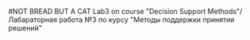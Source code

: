 #NOT BREAD BUT A CAT
Lab3 on course "Decision Support Methods"/
Лабараторная работа №3 по курсу "Методы поддержки принятия решений"

